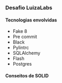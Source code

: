 ### Desafio LuizaLabs
#### Tecnologias envolvidas

- Fake 8
- Pre commit
- Black
- Pylintrc
- SQLAlchemy
- Flash
- Postgres

#### Conseitos de SOLID
